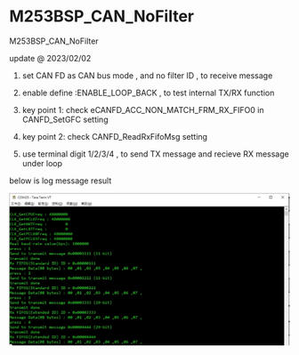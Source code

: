 # M253BSP_CAN_NoFilter
 M253BSP_CAN_NoFilter

update @ 2023/02/02

1. set CAN FD as CAN bus mode , and no filter ID , to receive message

2. enable define :ENABLE_LOOP_BACK , to test internal TX/RX function

3. key point 1: check eCANFD_ACC_NON_MATCH_FRM_RX_FIFO0 in CANFD_SetGFC setting

4. key point 2: check CANFD_ReadRxFifoMsg setting

5. use terminal digit 1/2/3/4 , to send TX message and recieve RX message under loop 

below is log message result

![image](https://github.com/released/M253BSP_CAN_NoFilter/blob/main/log.jpg)	

